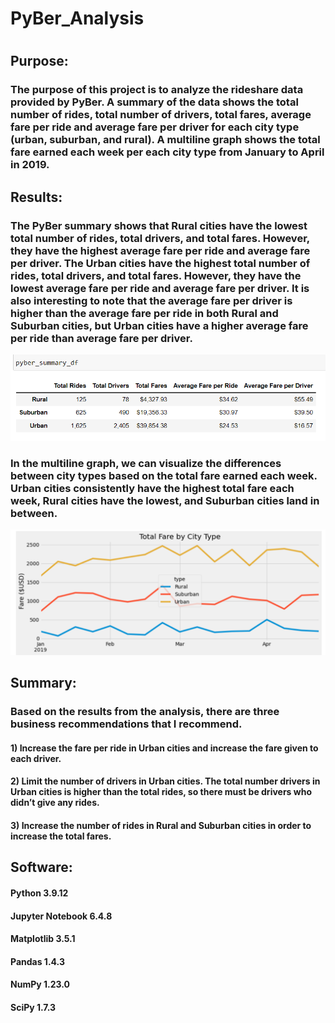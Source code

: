 # PyBer_Analysis

#

## Purpose:
### The purpose of this project is to analyze the rideshare data provided by PyBer. A summary of the data shows the total number of rides, total number of drivers, total fares, average fare per ride and average fare per driver for each city type (urban, suburban, and rural). A multiline graph shows the total fare earned each week per each city type from January to April in 2019.


## Results:
### The PyBer summary shows that Rural cities have the lowest total number of rides, total drivers, and total fares. However, they have the highest average fare per ride and average fare per driver. The Urban cities have the highest total number of rides, total drivers, and total fares. However, they have the lowest average fare per ride and average fare per driver. It is also interesting to note that the average fare per driver is higher than the average fare per ride in both Rural and Suburban cities, but Urban cities have a higher average fare per ride than average fare per driver. 
![PyBer_Summary](https://github.com/eoweed/PyBer_Analysis/blob/main/Resources/PyBerSummary.png)
### In the multiline graph, we can visualize the differences between city types based on the total fare earned each week. Urban cities consistently have the highest total fare each week, Rural cities have the lowest, and Suburban cities land in between.
![Multiple_Line_Graph](https://github.com/eoweed/PyBer_Analysis/blob/main/Resources/MultipleLineGraph.png)

##

## Summary:
### Based on the results from the analysis, there are three business recommendations that I recommend.
#### 1) Increase the fare per ride in Urban cities and increase the fare given to each driver.
#### 2) Limit the number of drivers in Urban cities. The total number drivers in Urban cities is higher than the total rides, so there must be drivers who didn’t give any rides.
#### 3) Increase the number of rides in Rural and Suburban cities in order to increase the total fares.


## Software:

#### Python 3.9.12
#### Jupyter Notebook 6.4.8
#### Matplotlib 3.5.1
#### Pandas 1.4.3 
#### NumPy 1.23.0
#### SciPy 1.7.3
